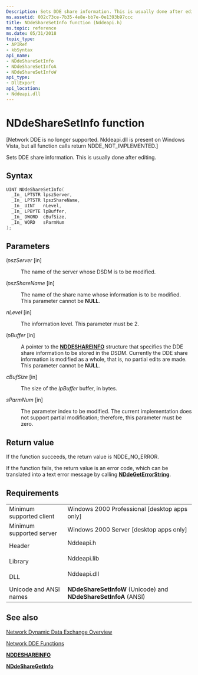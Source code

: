 ```yaml
---
Description: Sets DDE share information. This is usually done after editing.
ms.assetid: 002c73ce-7b35-4e8e-bb7e-0e1393b97ccc
title: NDdeShareSetInfo function (Nddeapi.h)
ms.topic: reference
ms.date: 05/31/2018
topic_type: 
- APIRef
- kbSyntax
api_name: 
- NDdeShareSetInfo
- NDdeShareSetInfoA
- NDdeShareSetInfoW
api_type: 
- DllExport
api_location: 
- Nddeapi.dll
---
```


# NDdeShareSetInfo function

\[Network DDE is no longer supported. Nddeapi.dll is present on Windows Vista, but all function calls return NDDE\_NOT\_IMPLEMENTED.\]

Sets DDE share information. This is usually done after editing.

## Syntax


```C++
UINT NDdeShareSetInfo(
  _In_ LPTSTR lpszServer,
  _In_ LPTSTR lpszShareName,
  _In_ UINT   nLevel,
  _In_ LPBYTE lpBuffer,
  _In_ DWORD  cBufSize,
  _In_ WORD   sParmNum
);
```



## Parameters

<dl> <dt>

*lpszServer* \[in\]
</dt> <dd>

The name of the server whose DSDM is to be modified.

</dd> <dt>

*lpszShareName* \[in\]
</dt> <dd>

The name of the share name whose information is to be modified. This parameter cannot be **NULL**.

</dd> <dt>

*nLevel* \[in\]
</dt> <dd>

The information level. This parameter must be 2.

</dd> <dt>

*lpBuffer* \[in\]
</dt> <dd>

A pointer to the [**NDDESHAREINFO**](nddeshareinfo-str.md) structure that specifies the DDE share information to be stored in the DSDM. Currently the DDE share information is modified as a whole, that is, no partial edits are made. This parameter cannot be **NULL**.

</dd> <dt>

*cBufSize* \[in\]
</dt> <dd>

The size of the *lpBuffer* buffer, in bytes.

</dd> <dt>

*sParmNum* \[in\]
</dt> <dd>

The parameter index to be modified. The current implementation does not support partial modification; therefore, this parameter must be zero.

</dd> </dl>

## Return value

If the function succeeds, the return value is NDDE\_NO\_ERROR.

If the function fails, the return value is an error code, which can be translated into a text error message by calling [**NDdeGetErrorString**](nddegeterrorstring.md).

## Requirements



|                                     |                                                                                        |
|-------------------------------------|----------------------------------------------------------------------------------------|
| Minimum supported client<br/> | Windows 2000 Professional \[desktop apps only\]<br/>                             |
| Minimum supported server<br/> | Windows 2000 Server \[desktop apps only\]<br/>                                   |
| Header<br/>                   | <dl> <dt>Nddeapi.h</dt> </dl>   |
| Library<br/>                  | <dl> <dt>Nddeapi.lib</dt> </dl> |
| DLL<br/>                      | <dl> <dt>Nddeapi.dll</dt> </dl> |
| Unicode and ANSI names<br/>   | **NDdeShareSetInfoW** (Unicode) and **NDdeShareSetInfoA** (ANSI)<br/>            |



## See also

<dl> <dt>

[Network Dynamic Data Exchange Overview](network-dynamic-data-exchange.md)
</dt> <dt>

[Network DDE Functions](network-dde-functions.md)
</dt> <dt>

[**NDDESHAREINFO**](nddeshareinfo-str.md)
</dt> <dt>

[**NDdeShareGetInfo**](nddesharegetinfo.md)
</dt> </dl>

 

 




